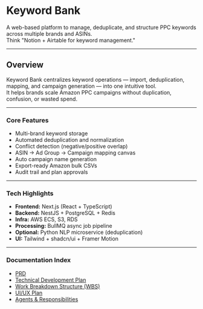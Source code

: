 # Keyword Bank

A web-based platform to manage, deduplicate, and structure PPC keywords across multiple brands and ASINs.  
Think "Notion + Airtable for keyword management."

---

## Overview
Keyword Bank centralizes keyword operations — import, deduplication, mapping, and campaign generation — into one intuitive tool.  
It helps brands scale Amazon PPC campaigns without duplication, confusion, or wasted spend.

---

### Core Features
- Multi-brand keyword storage
- Automated deduplication and normalization
- Conflict detection (negative/positive overlap)
- ASIN → Ad Group → Campaign mapping canvas
- Auto campaign name generation
- Export-ready Amazon bulk CSVs
- Audit trail and plan approvals

---

### Tech Highlights
- **Frontend:** Next.js (React + TypeScript)
- **Backend:** NestJS + PostgreSQL + Redis
- **Infra:** AWS ECS, S3, RDS
- **Processing:** BullMQ async job pipeline
- **Optional:** Python NLP microservice (deduplication)
- **UI:** Tailwind + shadcn/ui + Framer Motion

---

### Documentation Index
- [PRD](./PRD.md)
- [Technical Development Plan](./TECHNICAL_PLAN.md)
- [Work Breakdown Structure (WBS)](./WBS.md)
- [UI/UX Plan](./UI_UX_PLAN.md)
- [Agents & Responsibilities](./agents.md)
